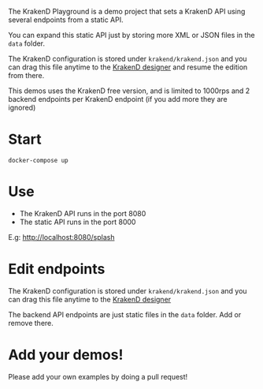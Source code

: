 The KrakenD Playground is a demo project that sets a KrakenD API using several
endpoints from a static API.

You can expand this static API just by storing more XML or JSON files in the `data`
folder.

The KrakenD configuration is stored under `krakend/krakend.json` and you can
drag this file anytime to the [KrakenD designer](http://www.krakend.io/designer/) and resume the edition from there.

This demos uses the KrakenD free version, and is limited to 1000rps and 2 backend endpoints per KrakenD endpoint (if you add more they are ignored)

Start
===

    docker-compose up

Use
===
- The KrakenD API runs in the port 8080
- The static API runs in the port 8000

E.g: [http://localhost:8080/splash]()

Edit endpoints
==============
The KrakenD configuration is stored under `krakend/krakend.json` and you can
drag this file anytime to the [KrakenD designer](http://www.krakend.io/designer/)

The backend API endpoints are just static files in the `data` folder. Add or remove there.


Add your demos!
===============
Please add your own examples by doing a pull request!
